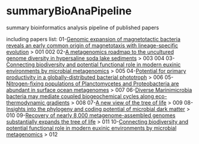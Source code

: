 # summaryBioAnaPipeline
summary bioinformatics analysis pipeline of published papers

including papers list:
01-[Genomic expansion of magnetotactic bacteria reveals an early common origin of magnetotaxis with lineage-specific evolution](https://www.nature.com/articles/s41396-018-0098-9) > 001 002
02-[A metagenomics roadmap to the uncultured genome diversity in hypersaline soda lake sediments](https://microbiomejournal.biomedcentral.com/articles/10.1186/s40168-018-0548-7) > 003 004
03-[Connecting biodiversity and potential functional role in modern euxinic environments by microbial metagenomics](https://www.nature.com/articles/ismej2014254) > 005
04-[Potential for primary productivity in a globally-distributed bacterial phototroph](https://www.ncbi.nlm.nih.gov/pmc/articles/PMC6018677/#CR12) > 006
05-[Nitrogen-fixing populations of Planctomycetes and Proteobacteria are abundant in surface ocean metagenomes](https://www.nature.com/articles/s41564-018-0176-9) > 007
06-[Diverse Marinimicrobia bacteria may mediate coupled biogeochemical cycles along eco-thermodynamic gradients](https://www.nature.com/articles/s41467-017-01376-9) > 008
07-[A new view of the tree of life](https://www.nature.com/articles/nmicrobiol201648) > 009
08-[Insights into the phylogeny and coding potential of microbial dark matter](https://www.nature.com/articles/nature12352) > 010
09-[Recovery of nearly 8,000 metagenome-assembled genomes substantially expands the tree of life](https://www.nature.com/articles/s41564-017-0012-7) > 011
10-[Connecting biodiversity and potential functional role in modern euxinic environments by microbial metagenomics](https://www.nature.com/articles/ismej2014254) > 012
